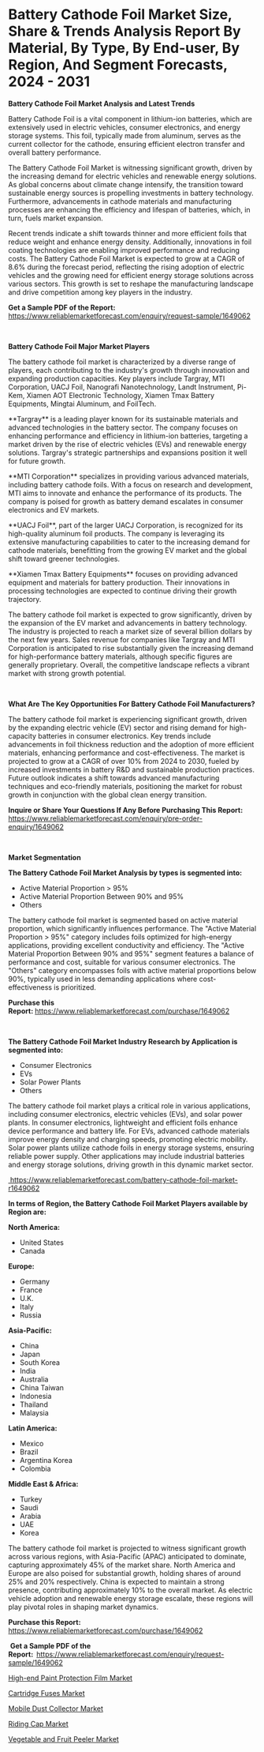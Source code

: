 <p><h1>Battery Cathode Foil Market Size, Share & Trends Analysis Report By Material, By Type, By End-user, By Region, And Segment Forecasts, 2024 - 2031</h1></p><p><strong>Battery Cathode Foil Market Analysis and Latest Trends</strong></p>
<p><p>Battery Cathode Foil is a vital component in lithium-ion batteries, which are extensively used in electric vehicles, consumer electronics, and energy storage systems. This foil, typically made from aluminum, serves as the current collector for the cathode, ensuring efficient electron transfer and overall battery performance. </p><p>The Battery Cathode Foil Market is witnessing significant growth, driven by the increasing demand for electric vehicles and renewable energy solutions. As global concerns about climate change intensify, the transition toward sustainable energy sources is propelling investments in battery technology. Furthermore, advancements in cathode materials and manufacturing processes are enhancing the efficiency and lifespan of batteries, which, in turn, fuels market expansion.</p><p>Recent trends indicate a shift towards thinner and more efficient foils that reduce weight and enhance energy density. Additionally, innovations in foil coating technologies are enabling improved performance and reducing costs. The Battery Cathode Foil Market is expected to grow at a CAGR of 8.6% during the forecast period, reflecting the rising adoption of electric vehicles and the growing need for efficient energy storage solutions across various sectors. This growth is set to reshape the manufacturing landscape and drive competition among key players in the industry.</p></p>
<p><strong>Get a Sample PDF of the Report:&nbsp;</strong> <a href="https://www.reliablemarketforecast.com/enquiry/request-sample/1649062?utm_campaign=1082&utm_medium=2&utm_source=Github&utm_content=ia&utm_term=19102024&utm_id=battery-cathode-foil">https://www.reliablemarketforecast.com/enquiry/request-sample/1649062</a></p>
<p>&nbsp;</p>
<p><strong>Battery Cathode Foil Major Market Players</strong></p>
<p><p>The battery cathode foil market is characterized by a diverse range of players, each contributing to the industry's growth through innovation and expanding production capacities. Key players include Targray, MTI Corporation, UACJ Foil, Nanografi Nanotechnology, Landt Instrument, Pi-Kem, Xiamen AOT Electronic Technology, Xiamen Tmax Battery Equipments, Mingtai Aluminum, and FoilTech.</p><p>**Targray** is a leading player known for its sustainable materials and advanced technologies in the battery sector. The company focuses on enhancing performance and efficiency in lithium-ion batteries, targeting a market driven by the rise of electric vehicles (EVs) and renewable energy solutions. Targray's strategic partnerships and expansions position it well for future growth.</p><p>**MTI Corporation** specializes in providing various advanced materials, including battery cathode foils. With a focus on research and development, MTI aims to innovate and enhance the performance of its products. The company is poised for growth as battery demand escalates in consumer electronics and EV markets.</p><p>**UACJ Foil**, part of the larger UACJ Corporation, is recognized for its high-quality aluminum foil products. The company is leveraging its extensive manufacturing capabilities to cater to the increasing demand for cathode materials, benefitting from the growing EV market and the global shift toward greener technologies.</p><p>**Xiamen Tmax Battery Equipments** focuses on providing advanced equipment and materials for battery production. Their innovations in processing technologies are expected to continue driving their growth trajectory.</p><p>The battery cathode foil market is expected to grow significantly, driven by the expansion of the EV market and advancements in battery technology. The industry is projected to reach a market size of several billion dollars by the next few years. Sales revenue for companies like Targray and MTI Corporation is anticipated to rise substantially given the increasing demand for high-performance battery materials, although specific figures are generally proprietary. Overall, the competitive landscape reflects a vibrant market with strong growth potential.</p></p>
<p>&nbsp;</p>
<p><strong>What Are The Key Opportunities For Battery Cathode Foil Manufacturers?</strong></p>
<p><p>The battery cathode foil market is experiencing significant growth, driven by the expanding electric vehicle (EV) sector and rising demand for high-capacity batteries in consumer electronics. Key trends include advancements in foil thickness reduction and the adoption of more efficient materials, enhancing performance and cost-effectiveness. The market is projected to grow at a CAGR of over 10% from 2024 to 2030, fueled by increased investments in battery R&D and sustainable production practices. Future outlook indicates a shift towards advanced manufacturing techniques and eco-friendly materials, positioning the market for robust growth in conjunction with the global clean energy transition.</p></p>
<p><strong>Inquire or Share Your Questions If Any Before Purchasing This Report:</strong> <a href="https://www.reliablemarketforecast.com/enquiry/pre-order-enquiry/1649062?utm_campaign=1082&utm_medium=2&utm_source=Github&utm_content=ia&utm_term=19102024&utm_id=battery-cathode-foil">https://www.reliablemarketforecast.com/enquiry/pre-order-enquiry/1649062</a></p>
<p>&nbsp;</p>
<p><strong>Market Segmentation</strong></p>
<p><strong>The Battery Cathode Foil Market Analysis by types is segmented into:</strong></p>
<p><ul><li>Active Material Proportion > 95%</li><li>Active Material Proportion Between 90% and 95%</li><li>Others</li></ul></p>
<p><p>The battery cathode foil market is segmented based on active material proportion, which significantly influences performance. The "Active Material Proportion > 95%" category includes foils optimized for high-energy applications, providing excellent conductivity and efficiency. The "Active Material Proportion Between 90% and 95%" segment features a balance of performance and cost, suitable for various consumer electronics. The "Others" category encompasses foils with active material proportions below 90%, typically used in less demanding applications where cost-effectiveness is prioritized.</p></p>
<p><strong>Purchase this Report:&nbsp;</strong><a href="https://www.reliablemarketforecast.com/purchase/1649062?utm_campaign=1082&utm_medium=2&utm_source=Github&utm_content=ia&utm_term=19102024&utm_id=battery-cathode-foil">https://www.reliablemarketforecast.com/purchase/1649062</a></p>
<p>&nbsp;</p>
<p><strong>The Battery Cathode Foil Market Industry Research by Application is segmented into:</strong></p>
<p><ul><li>Consumer Electronics</li><li>EVs</li><li>Solar Power Plants</li><li>Others</li></ul></p>
<p><p>The battery cathode foil market plays a critical role in various applications, including consumer electronics, electric vehicles (EVs), and solar power plants. In consumer electronics, lightweight and efficient foils enhance device performance and battery life. For EVs, advanced cathode materials improve energy density and charging speeds, promoting electric mobility. Solar power plants utilize cathode foils in energy storage systems, ensuring reliable power supply. Other applications may include industrial batteries and energy storage solutions, driving growth in this dynamic market sector.</p></p>
<p><a href="https://www.reliablemarketforecast.com/battery-cathode-foil-market-r1649062?utm_campaign=1082&utm_medium=2&utm_source=Github&utm_content=ia&utm_term=19102024&utm_id=battery-cathode-foil">&nbsp;https://www.reliablemarketforecast.com/battery-cathode-foil-market-r1649062</a></p>
<p><strong>In terms of Region, the Battery Cathode Foil Market Players available by Region are:</strong></p>
<p>
    <p> <strong> North America: </strong>
        <ul>
            <li>United States</li>
            <li>Canada</li>
        </ul>
        </p> 
    <p> <strong> Europe: </strong>
        <ul>
            <li>Germany</li>
            <li>France</li>
            <li>U.K.</li>
            <li>Italy</li>
            <li>Russia</li>
        </ul>
        </p> 
    <p> <strong> Asia-Pacific: </strong>
        <ul>
            <li>China</li>
            <li>Japan</li>
            <li>South Korea</li>
            <li>India</li>
            <li>Australia</li>
            <li>China Taiwan</li>
            <li>Indonesia</li>
            <li>Thailand</li>
            <li>Malaysia</li>
        </ul>
        </p> 
    <p> <strong> Latin America: </strong>
        <ul>
            <li>Mexico</li>
            <li>Brazil</li>
            <li>Argentina Korea</li>
            <li>Colombia</li>
        </ul>
        </p> 
    <p> <strong> Middle East & Africa: </strong>
        <ul>
            <li>Turkey</li>
            <li>Saudi</li>
            <li>Arabia</li>
            <li>UAE</li>
            <li>Korea</li>
        </ul>
    </p>
    </p>
<p><p>The battery cathode foil market is projected to witness significant growth across various regions, with Asia-Pacific (APAC) anticipated to dominate, capturing approximately 45% of the market share. North America and Europe are also poised for substantial growth, holding shares of around 25% and 20% respectively. China is expected to maintain a strong presence, contributing approximately 10% to the overall market. As electric vehicle adoption and renewable energy storage escalate, these regions will play pivotal roles in shaping market dynamics.</p></p>
<p><strong>Purchase this Report: </strong><a href="https://www.reliablemarketforecast.com/purchase/1649062?utm_campaign=1082&utm_medium=2&utm_source=Github&utm_content=ia&utm_term=19102024&utm_id=battery-cathode-foil">https://www.reliablemarketforecast.com/purchase/1649062</a></p>
<p>&nbsp;<strong>Get a Sample PDF of the Report:&nbsp;&nbsp;</strong><a href="https://www.reliablemarketforecast.com/enquiry/request-sample/1649062?utm_campaign=1082&utm_medium=2&utm_source=Github&utm_content=ia&utm_term=19102024&utm_id=battery-cathode-foil">https://www.reliablemarketforecast.com/enquiry/request-sample/1649062</a></p>
<p><strong></strong></p>
<p><p><a href="https://github.com/judesaxav/Market-Research-Report-List-1/blob/main/high-end-paint-protection-film-market.md?utm_campaign=1082&utm_medium=2&utm_source=Github&utm_content=ia&utm_term=19102024&utm_id=battery-cathode-foil">High-end Paint Protection Film Market</a></p><p><a href="https://www.linkedin.com/pulse/cartridge-fuses-market-revolution-size-share-emerging-pwqvf?utm_campaign=1082&utm_medium=2&utm_source=Github&utm_content=ia&utm_term=19102024&utm_id=battery-cathode-foil">Cartridge Fuses Market</a></p><p><a href="https://issuu.com/reportprime-2/docs/mobile-dust-collector-market-size-2_ead7aa3b377b5b?utm_campaign=1082&utm_medium=2&utm_source=Github&utm_content=ia&utm_term=19102024&utm_id=battery-cathode-foil">Mobile Dust Collector Market</a></p><p><a href="https://www.linkedin.com/pulse/riding-cap-market2024-2031-industry-insights-investment-ifece?utm_campaign=1082&utm_medium=2&utm_source=Github&utm_content=ia&utm_term=19102024&utm_id=battery-cathode-foil">Riding Cap Market</a></p><p><a href="https://issuu.com/reportprime-2/docs/vegetable-and-fruit-peeler-market-s_c0b860dfbfc839?utm_campaign=1082&utm_medium=2&utm_source=Github&utm_content=ia&utm_term=19102024&utm_id=battery-cathode-foil">Vegetable and Fruit Peeler Market</a></p></p>